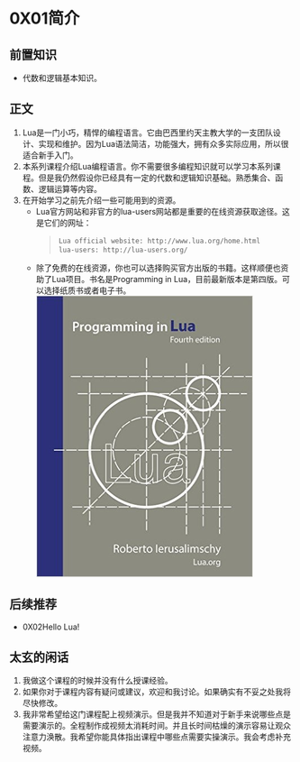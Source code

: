 # 0X01简介
## 前置知识
* 代数和逻辑基本知识。
## 正文
1. Lua是一门小巧，精悍的编程语言。它由巴西里约天主教大学的一支团队设计、实现和维护。因为Lua语法简洁，功能强大，拥有众多实际应用，所以很适合新手入门。
2. 本系列课程介绍Lua编程语言。你不需要很多编程知识就可以学习本系列课程。但是我仍然假设你已经具有一定的代数和逻辑知识基础。熟悉集合、函数、逻辑运算等内容。
3. 在开始学习之前先介绍一些可能用到的资源。
    * Lua官方网站和非官方的lua-users网站都是重要的在线资源获取途径。这是它们的网址：
        >```
        >Lua official website: http://www.lua.org/home.html
        >lua-users: http://lua-users.org/
        >```
    * 除了免费的在线资源，你也可以选择购买官方出版的书籍。这样顺便也资助了Lua项目。书名是Programming in Lua，目前最新版本是第四版。可以选择纸质书或者电子书。  
        ![Programming in Lua, Fourth Edition](image/ProgrammingInLuaFourthEdition.jpg)
## 后续推荐
* 0X02Hello Lua!
## 太玄的闲话
1. 我做这个课程的时候并没有什么授课经验。
2. 如果你对于课程内容有疑问或建议，欢迎和我讨论。如果确实有不妥之处我将尽快修改。
3. 我非常希望给这门课程配上视频演示。但是我并不知道对于新手来说哪些点是需要演示的。全程制作成视频太消耗时间。并且长时间枯燥的演示容易让观众注意力涣散。我希望你能具体指出课程中哪些点需要实操演示。我会考虑补充视频。
